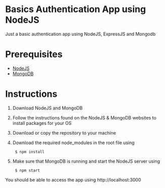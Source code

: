 # Basics Authentication App using NodeJS

Just a basic authentication app using NodeJS, ExpressJS and Mongodb

# Prerequisites
* [NodeJS](http://nodejs.org)
* [MongoDB](http://mongodb.org)

# Instructions
1. Download NodeJS and MongoDB
2. Follow the instructions found on the NodeJS & MongoDB websites to install packages for your OS
3. Download or copy the repository to your machine
4. Download the required node_modules in the root file using
	
		$ npm install
5. Make sure that MongoDB is running and start the NodeJS server using

		$ npm start

You should be able to access the app using http://localhost:3000
